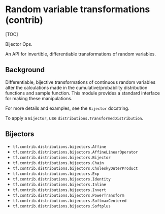 # Random variable transformations (contrib)
[TOC]

Bijector Ops.

An API for invertible, differentiable transformations of random variables.

## Background

Differentiable, bijective transformations of continuous random variables alter
the calculations made in the cumulative/probability distribution functions and
sample function.  This module provides a standard interface for making these
manipulations.

For more details and examples, see the `Bijector` docstring.

To apply a `Bijector`, use `distributions.TransformedDistribution`.

## Bijectors

*   `tf.contrib.distributions.bijectors.Affine`
*   `tf.contrib.distributions.bijectors.AffineLinearOperator`
*   `tf.contrib.distributions.bijectors.Bijector`
*   `tf.contrib.distributions.bijectors.Chain`
*   `tf.contrib.distributions.bijectors.CholeskyOuterProduct`
*   `tf.contrib.distributions.bijectors.Exp`
*   `tf.contrib.distributions.bijectors.Identity`
*   `tf.contrib.distributions.bijectors.Inline`
*   `tf.contrib.distributions.bijectors.Invert`
*   `tf.contrib.distributions.bijectors.PowerTransform`
*   `tf.contrib.distributions.bijectors.SoftmaxCentered`
*   `tf.contrib.distributions.bijectors.Softplus`
